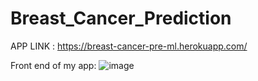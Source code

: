 # Breast_Cancer_Prediction

APP LINK : https://breast-cancer-pre-ml.herokuapp.com/

Front end of my app:
![image](https://user-images.githubusercontent.com/111885401/186839162-1455e091-a0d8-4de1-ab5d-2bb76c85ce1d.png)
